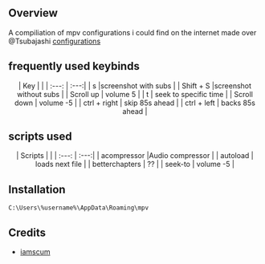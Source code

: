 ## Overview

A compiliation of mpv configurations i could find on the internet made over @Tsubajashi [configurations](https://github.com/Tsubajashi/mpv-settings)

## frequently used keybinds
<center>
| Key |  |
| :---: | :---:|
| s |screenshot with subs | 
| Shift + S |screenshot without subs |
| Scroll up | volume   5 |
| t | seek to specific time | 
| Scroll down | volume  -5 |
| ctrl + right | skip 85s ahead |
| ctrl + left | backs 85s ahead |
</center>

## scripts used
<center>
| Scripts |   |
| :---: | :---:|
| acompressor |Audio compressor | 
| autoload | loads next file |
| betterchapters | ?? |
| seek-to | volume  -5 |
</center>


## Installation
```
C:\Users\%username%\AppData\Roaming\mpv
```
## Credits
- [iamscum](https://iamscum.wordpress.com/guides/videoplayback-guide/mpv-conf/)
